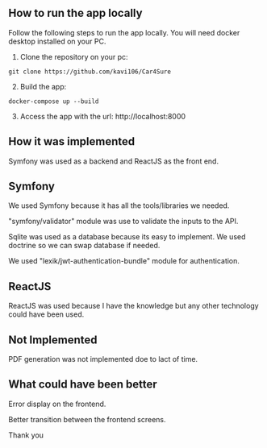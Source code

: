 ## How to run the app locally
Follow the following steps to run the app locally. You will need docker desktop installed on your PC.
1. Clone the repository on your pc:
```
git clone https://github.com/kavi106/Car4Sure
```

2. Build the app:
```
docker-compose up --build
```

3. Access the app with the url: http://localhost:8000

## How it was implemented

Symfony was used as a backend and ReactJS as the front end.

## Symfony
We used Symfony because it has all the tools/libraries we needed.

"symfony/validator" module was use to validate the inputs to the API.

Sqlite was used as a database because its easy to implement. We used doctrine so we can swap database if needed.

We used "lexik/jwt-authentication-bundle" module for authentication.

## ReactJS
ReactJS was used because I have the knowledge but any other technology could have been used.

## Not Implemented
PDF generation was not implemented doe to lact of time.

## What could have been better
Error display on the frontend.

Better transition between the frontend screens.

Thank you


